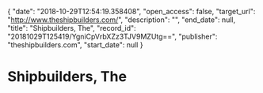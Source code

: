 {
  "date": "2018-10-29T12:54:19.358408", 
  "open_access": false, 
  "target_url": "http://www.theshipbuilders.com/", 
  "description": "", 
  "end_date": null, 
  "title": "Shipbuilders, The", 
  "record_id": "20181029T125419/YgniCpVrbXZz3TJV9MZUtg==", 
  "publisher": "theshipbuilders.com", 
  "start_date": null
}

# Shipbuilders, The

